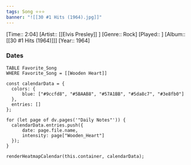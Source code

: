 ```yaml
---
tags: Song ⭐⭐⭐ 
banner: "![[30 #1 Hits (1964).jpg]]"
---
```

[Time:: 2:04]
[Artist:: [[Elvis Presley]] ]
[Genre:: Rock]
[Played:: ]
[Album:: [[30 #1 Hits (1964)]]]
[Year:: 1964]
### Dates
````dataview
TABLE Favorite_Song
WHERE Favorite_Song = [[Wooden Heart]]
````
  ```dataviewjs
const calendarData = { 
	colors: { 
		blue: ["#9ccfd8", "#5BAAB8", "#57A1BB", "#5da8c7", "#3e8fb0"] 
	}, 
	entries: [] 
}; 

for (let page of dv.pages('"Daily Notes"')) { 
	calendarData.entries.push({ 
		date: page.file.name, 
		intensity: page["Wooden_Heart"]
	}); 
} 

renderHeatmapCalendar(this.container, calendarData);
```
